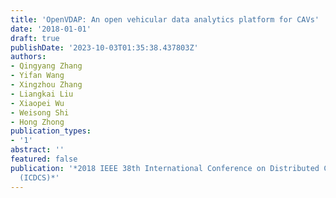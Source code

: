 ```yaml
---
title: 'OpenVDAP: An open vehicular data analytics platform for CAVs'
date: '2018-01-01'
draft: true
publishDate: '2023-10-03T01:35:38.437803Z'
authors:
- Qingyang Zhang
- Yifan Wang
- Xingzhou Zhang
- Liangkai Liu
- Xiaopei Wu
- Weisong Shi
- Hong Zhong
publication_types:
- '1'
abstract: ''
featured: false
publication: '*2018 IEEE 38th International Conference on Distributed Computing Systems
  (ICDCS)*'
---
```



